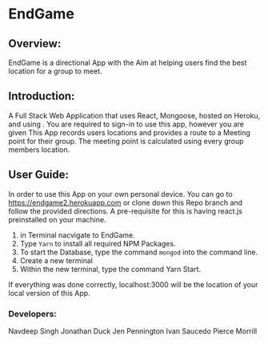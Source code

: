 # EndGame

## Overview:
EndGame is a directional App with the Aim at helping users find the best location for a group to meet. 

## Introduction:
A Full Stack Web Application that uses React, Mongoose, hosted on Heroku, and using . You are required to sign-in to use this app, however you are given  This App records users locations and provides a route to a Meeting point for their group. The meeting point is calculated using every group members location. 

## User Guide:
In order to use this App on your own personal device. You can go to https://endgame2.herokuapp.com or clone down this Repo branch and follow the provided directions. A pre-requisite for this is having react.js preinstalled on your machine.

1. in Terminal nacvigate to EndGame.
2. Type `Yarn` to install all required NPM Packages.
3. To start the Database, type the command `mongod` into the command line.
4. Create a new terminal
5. Within the new terminal, type the command Yarn Start.

If everything was done correctly, localhost:3000 will be the location of your local version of this App. 

### Developers:
Navdeep Singh
Jonathan Duck
Jen Pennington
Ivan Saucedo
Pierce Morrill

